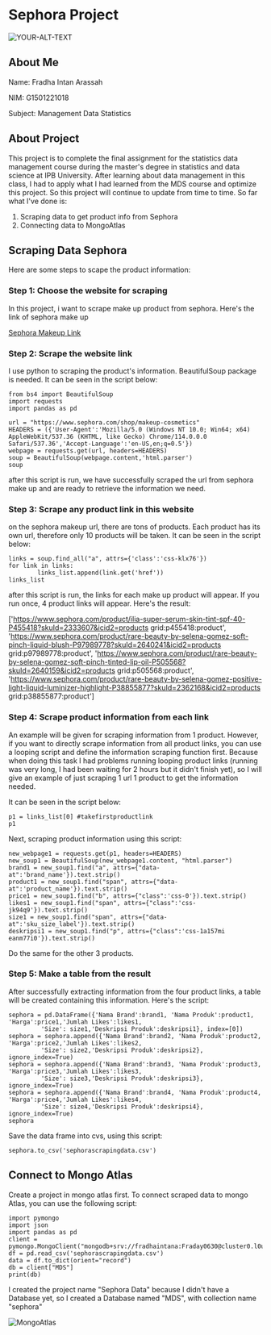 # Sephora Project

<picture>
 <img alt="YOUR-ALT-TEXT" src="https://hips.hearstapps.com/hmg-prod/images/766/sephora-beauty-buys-1518567011.jpg">
</picture>

## About Me

Name: Fradha Intan Arassah

NIM: G1501221018

Subject: Management Data Statistics

## About Project

This project is to complete the final assignment for the statistics data management course during the master's degree in statistics and data science at IPB University. After learning about data management in this class, I had to apply what I had learned from the MDS course and optimize this project. So this project will continue to update from time to time. So far what I've done is:

1) Scraping data to get product info from Sephora
2) Connecting data to MongoAtlas

## Scraping Data Sephora

Here are some steps to scape the product information:

### Step 1: Choose the website for scraping

In this project, i want to scrape make up product from sephora. Here's the link of sephora make up 

[Sephora Makeup Link](https://www.sephora.com/shop/makeup-cosmetics)

### Step 2: Scrape the website link

I use python to scraping the product's information. BeautifulSoup package is needed. It can be seen in the script below:
```
from bs4 import BeautifulSoup
import requests
import pandas as pd

url = "https://www.sephora.com/shop/makeup-cosmetics"
HEADERS = ({'User-Agent':'Mozilla/5.0 (Windows NT 10.0; Win64; x64) AppleWebKit/537.36 (KHTML, like Gecko) Chrome/114.0.0.0 Safari/537.36','Accept-Language':'en-US,en;q=0.5'})
webpage = requests.get(url, headers=HEADERS)
soup = BeautifulSoup(webpage.content,'html.parser')
soup
```
after this script is run, we have successfully scraped the url from sephora make up and are ready to retrieve the information we need.

### Step 3: Scrape any product link in this website

on the sephora makeup url, there are tons of products. Each product has its own url, therefore only 10 products will be taken. It can be seen in the script below:
```
links = soup.find_all("a", attrs={'class':'css-klx76'})
for link in links:
        links_list.append(link.get('href'))
links_list
```
after this script is run, the links for each make up product will appear. If you run once, 4 product links will appear. Here's the result:

['https://www.sephora.com/product/ilia-super-serum-skin-tint-spf-40-P455418?skuId=2333607&icid2=products grid:p455418:product',
 'https://www.sephora.com/product/rare-beauty-by-selena-gomez-soft-pinch-liquid-blush-P97989778?skuId=2640241&icid2=products grid:p97989778:product',
 'https://www.sephora.com/product/rare-beauty-by-selena-gomez-soft-pinch-tinted-lip-oil-P505568?skuId=2640159&icid2=products grid:p505568:product',
 'https://www.sephora.com/product/rare-beauty-by-selena-gomez-positive-light-liquid-luminizer-highlight-P38855877?skuId=2362168&icid2=products grid:p38855877:product']

 ### Step 4: Scrape product information from each link

An example will be given for scraping information from 1 product. However, if you want to directly scrape information from all product links, you can use a looping script and define the information scraping function first. Because when doing this task I had problems running looping product links (running was very long, I had been waiting for 2 hours but it didn't finish yet), so I will give an example of just scraping 1 url 1 product to get the information needed.

It can be seen in the script below:
```
p1 = links_list[0] #takefirstproductlink
p1
```

Next, scraping product information using this script:
```
new_webpage1 = requests.get(p1, headers=HEADERS)
new_soup1 = BeautifulSoup(new_webpage1.content, "html.parser")
brand1 = new_soup1.find("a", attrs={"data-at":'brand_name'}).text.strip()
product1 = new_soup1.find("span", attrs={"data-at":'product_name'}).text.strip()
price1 = new_soup1.find("b", attrs={"class":'css-0'}).text.strip()
likes1 = new_soup1.find("span", attrs={"class":'css-jk94q9'}).text.strip()
size1 = new_soup1.find("span", attrs={"data-at":'sku_size_label'}).text.strip()
deskripsi1 = new_soup1.find("p", attrs={"class":'css-1a157mi eanm77i0'}).text.strip()
```

Do the same for the other 3 products.

### Step 5: Make a table from the result

After successfully extracting information from the four product links, a table will be created containing this information. Here's the script:
```
sephora = pd.DataFrame({'Nama Brand':brand1, 'Nama Produk':product1, 'Harga':price1,'Jumlah Likes':likes1,
         'Size': size1,'Deskripsi Produk':deskripsi1}, index=[0])
sephora = sephora.append({'Nama Brand':brand2, 'Nama Produk':product2, 'Harga':price2,'Jumlah Likes':likes2,
         'Size': size2,'Deskripsi Produk':deskripsi2}, ignore_index=True)
sephora = sephora.append({'Nama Brand':brand3, 'Nama Produk':product3, 'Harga':price3,'Jumlah Likes':likes3,
         'Size': size3,'Deskripsi Produk':deskripsi3}, ignore_index=True)
sephora = sephora.append({'Nama Brand':brand4, 'Nama Produk':product4, 'Harga':price4,'Jumlah Likes':likes4,
         'Size': size4,'Deskripsi Produk':deskripsi4}, ignore_index=True)
sephora
```

Save the data frame into cvs, using this script:
```
sephora.to_csv('sephorascrapingdata.csv')
```

## Connect to Mongo Atlas

Create a project in mongo atlas first. To connect scraped data to mongo Atlas, you can use the following script:
```
import pymongo
import json
import pandas as pd
client = pymongo.MongoClient("mongodb+srv://fradhaintana:Fraday0630@cluster0.l0u0ffa.mongodb.net/")
df = pd.read_csv('sephorascrapingdata.csv')
data = df.to_dict(orient="record")
db = client["MDS"]
print(db) 
```
I created the project name "Sephora Data" because I didn't have a Database yet, so I created a Database named "MDS", with collection name "sephora"

![MongoAtlas](https://github.com/fradhaintana/sephoraproject/assets/111562146/b86a2fee-b288-41ca-adb1-7a7c04eac31c)
